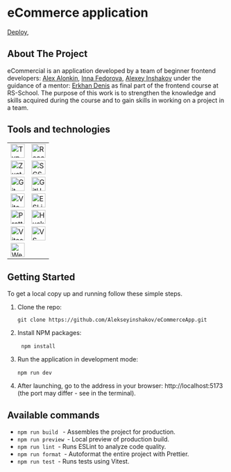 # eCommerce application

[Deploy](https://pushnili-e-commerce.netlify.app/home),

## About The Project

eCommercial is an application developed by a team of beginner frontend developers:
[Alex Alonkin](https://github.com/nevox-alexxx),
[Inna Fedorova](https://github.com/IFMA25),
[Alexey Inshakov](https://github.com/Alekseyinshakov)
under the guidance of a mentor: [Erkhan Denis](https://github.com/ErkhanDV) as final part of the frontend course at RS-School.
The purpose of this work is to strengthen the knowledge and skills acquired during the course and to gain skills in working on a project in a team.

## Tools and technologies

<table>
  <tr>
    <td>
      <a href="https://www.typescriptlang.org/">
        <img src="https://img.shields.io/badge/-TypeScript-3178C6?logo=typescript&logoColor=white" alt="TypeScript" style="height:32px;">
      </a>
    </td>
    <td>
      <a href="https://reactjs.org/">
        <img src="https://img.shields.io/badge/-React-61DAFB?logo=react&logoColor=black" alt="React" style="height:32px;">
      </a>
    </td>
  </tr>
  <tr>
    <td>
      <a href="https://zustand-demo.pmnd.rs/">
        <img src="https://img.shields.io/badge/-Zustand-000000?logo=zustand&logoColor=white" alt="Zustand" style="height:32px;">
      </a>
    </td>
    <td>
      <a href="https://sass-lang.com/">
        <img src="https://img.shields.io/badge/-SCSS-CC6699?logo=sass&logoColor=white" alt="SCSS" style="height:32px;">
      </a>
    </td>
  </tr>
  <tr>
    <td>
      <a href="https://git-scm.com/">
        <img src="https://img.shields.io/badge/-Git-F05032?logo=git&logoColor=white" alt="Git" style="height:32px;">
      </a>
    </td>
    <td>
      <a href="https://github.com/">
        <img src="https://img.shields.io/badge/-GitHub-181717?logo=github&logoColor=white" alt="GitHub" style="height:32px;">
      </a>
    </td>
  </tr>
  <tr>
    <td>
      <a href="https://vitejs.dev/">
        <img src="https://img.shields.io/badge/-Vite-646CFF?logo=vite&logoColor=white" alt="Vite" style="height:32px;">
      </a>
    </td>
    <td>
      <a href="https://eslint.org/">
        <img src="https://img.shields.io/badge/-ESLint-4B32C3?logo=eslint&logoColor=white" alt="ESLint" style="height:32px;">
      </a>
    </td>
  </tr>
  <tr>
    <td>
      <a href="https://prettier.io/">
        <img src="https://img.shields.io/badge/-Prettier-F7B93E?logo=prettier&logoColor=black" alt="Prettier" style="height:32px;">
      </a>
    </td>
    <td>
      <a href="https://typicode.github.io/husky/">
        <img src="https://img.shields.io/badge/-Husky-000000?logo=husky&logoColor=white" alt="Husky" style="height:32px;">
      </a>
    </td>
  </tr>
  <tr>
    <td>
      <a href="https://vitest.dev/">
        <img src="https://img.shields.io/badge/-Vitest-6E9F18?logo=vitest&logoColor=white" alt="Vitest" style="height:32px;">
      </a>
    </td>
    <td>
      <a href="https://code.visualstudio.com/">
        <img src="https://img.shields.io/badge/-VS%20Code-007ACC?logo=visual-studio-code&logoColor=white" alt="VS Code" style="height:32px;">
      </a>
    </td>
  </tr>
  <tr>
    <td>
      <a href="https://www.jetbrains.com/webstorm/">
        <img src="https://img.shields.io/badge/-WebStorm-000?logo=webstorm&logoColor=white" alt="WebStorm" style="height:32px;">
      </a>
    </td>
    <td></td>
  </tr>
</table>

## Getting Started

To get a local copy up and running follow these simple steps.

1. Clone the repo: <pre> `git clone https://github.com/Alekseyinshakov/eCommerceApp.git ` </pre>
2. Install NPM packages: <pre> `npm install ` </pre>
3. Run the application in development mode: <pre> `npm run dev ` </pre>
4. After launching, go to the address in your browser: http://localhost:5173 (the port may differ - see in the terminal).

## Available commands

- `npm run build ` - Assembles the project for production.
- `npm run preview `- Local preview of production build.
- `npm run lint `- Runs ESLint to analyze code quality.
- `npm run format `- Autoformat the entire project with Prettier.
- `npm run test `- Runs tests using Vitest.
